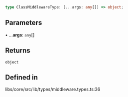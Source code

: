 ```ts
type ClassMiddlewareType: (...args: any[]) => object;
```

## Parameters

• ...**args**: `any`[]

## Returns

`object`

## Defined in

libs/core/src/lib/types/middleware.types.ts:36
